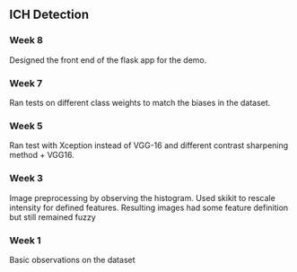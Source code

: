 ## ICH Detection

### Week 8
Designed the front end of the flask app for the demo.

### Week 7
Ran tests on different class weights to match the biases in the dataset.

### Week 5
Ran test with Xception instead of VGG-16 and different contrast sharpening method + VGG16.

### Week 3
Image preprocessing by observing the histogram. Used skikit to rescale intensity for defined features.
Resulting images had some feature definition but still remained fuzzy

### Week 1
Basic observations on the dataset
